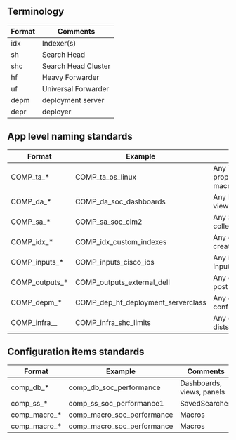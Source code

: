 ## Terminology
|  Format  | Comments   |
|---|---|
| idx  | Indexer(s)
| sh  | Search Head
| shc  | Search Head Cluster
| hf  | Heavy Forwarder
| uf  | Universal Forwarder
| depm  | deployment server
| depr  | deployer


## App level naming standards
|  Format | Example  | Comments   |
|---|---|---|
| COMP_ta_*  | COMP_ta_os_linux  | Any TA elements like props,transforms,eventtypes,tags, macros  |
| COMP_da_*  | COMP_da_soc_dashboards  | Any DA elements like dashboards, views, savedsearches, ui-prefs   |
| COMP_sa_*  | COMP_sa_soc_cim2  | Any SA datamodels, workflows, collections, authorizations/auth   |
| COMP_idx_*  | COMP_idx_custom_indexes  | Any custom indexes you want to create   |
| COMP_inputs_*  | COMP_inputs_cisco_ios  | Any inputs, including scripted inputs, API GET |
| COMP_outputs_*  | COMP_outputs_external_dell  | Any outputs, integrations, API post  |
| COMP_depm_*  | COMP_dep_hf_deployment_serverclass  | Any deployment server type config, eg serverclass |
| COMP_infra_<tier>_  | COMP_infra_shc_limits  | Any core settings like server.conf, distsearch per tier |

## Configuration items standards
|  Format | Example  | Comments   |
|---|---|---|
| comp_db_*  | comp_db_soc_performance  | Dashboards, views, panels  |
| comp_ss_*  | comp_ss_soc_performance1  | SavedSearches   |
| comp_macro_*  | comp_macro_soc_performance  | Macros   |
| comp_macro_*  | comp_macro_soc_performance  | Macros   |
